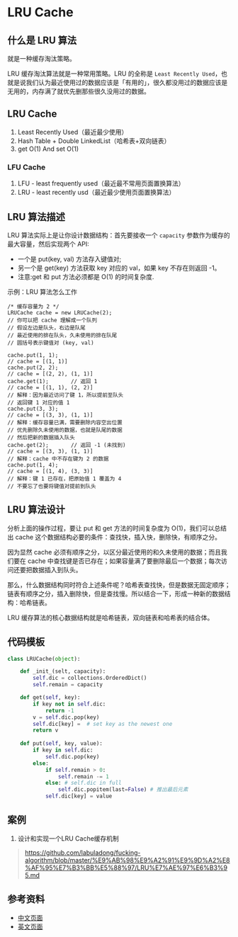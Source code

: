 # LRU Cache

## 什么是 LRU 算法
就是一种缓存淘汰策略。

LRU 缓存淘汰算法就是一种常用策略。LRU 的全称是 `Least Recently Used`，也就是说我们认为最近使用过的数据应该是「有用的」，很久都没用过的数据应该是无用的，内存满了就优先删那些很久没用过的数据。

## LRU Cache 
1. Least Recently Used（最近最少使用）
2. Hash Table + Double LinkedList（哈希表+双向链表）
3. get O(1) And set O(1) 

### LFU Cache
1. LFU - least frequently used（最近最不常用页面置换算法）
2. LRU - least recently usd（最近最少使用页面置换算法）

## LRU 算法描述
LRU 算法实际上是让你设计数据结构：首先要接收一个 `capacity` 参数作为缓存的最大容量，然后实现两个 API:
- 一个是 put(key, val) 方法存入键值对;
- 另一个是 get(key) 方法获取 key 对应的 val，如果 key 不存在则返回 -1。
- 注意:get 和 put 方法必须都是 O(1) 的时间复杂度.

示例：LRU 算法怎么工作
```
/* 缓存容量为 2 */
LRUCache cache = new LRUCache(2);
// 你可以把 cache 理解成一个队列
// 假设左边是队头，右边是队尾
// 最近使用的排在队头，久未使用的排在队尾
// 圆括号表示键值对 (key, val)

cache.put(1, 1);
// cache = [(1, 1)]
cache.put(2, 2);
// cache = [(2, 2), (1, 1)]
cache.get(1);       // 返回 1
// cache = [(1, 1), (2, 2)]
// 解释：因为最近访问了键 1，所以提前至队头
// 返回键 1 对应的值 1
cache.put(3, 3);
// cache = [(3, 3), (1, 1)]
// 解释：缓存容量已满，需要删除内容空出位置
// 优先删除久未使用的数据，也就是队尾的数据
// 然后把新的数据插入队头
cache.get(2);       // 返回 -1 (未找到)
// cache = [(3, 3), (1, 1)]
// 解释：cache 中不存在键为 2 的数据
cache.put(1, 4);    
// cache = [(1, 4), (3, 3)]
// 解释：键 1 已存在，把原始值 1 覆盖为 4
// 不要忘了也要将键值对提前到队头
```
## LRU 算法设计

分析上面的操作过程，要让 put 和 get 方法的时间复杂度为 O(1)，我们可以总结出 cache 这个数据结构必要的条件：查找快，插入快，删除快，有顺序之分。

因为显然 cache 必须有顺序之分，以区分最近使用的和久未使用的数据；而且我们要在 cache 中查找键是否已存在；如果容量满了要删除最后一个数据；每次访问还要把数据插入到队头。

那么，什么数据结构同时符合上述条件呢？哈希表查找快，但是数据无固定顺序；链表有顺序之分，插入删除快，但是查找慢。所以结合一下，形成一种新的数据结构：哈希链表。

LRU 缓存算法的核心数据结构就是哈希链表，双向链表和哈希表的结合体。

## 代码模板
``` python
class LRUCache(object):

    def _init_(selt, capacity):
        self.dic = collections.OrderedDict()
        self.remain = capacity

    def get(self, key):
        if key not in self.dic:
            return -1
        v = self.dic.pop(key)
        self.dic[key] =  # set key as the newest one
        return v
    
    def put(self, key, value):
        if key in self.dic:
            self.dic.pop(key)
        else:
            if self.remain > 0:
                self.remain -= 1
            else: # self.dic in full
                self.dic.popitem(last=False) # 推出最后元素
            self.dic[key] = value
````


## 案例
1. 设计和实现一个LRU Cache缓存机制
> https://github.com/labuladong/fucking-algorithm/blob/master/%E9%AB%98%E9%A2%91%E9%9D%A2%E8%AF%95%E7%B3%BB%E5%88%97/LRU%E7%AE%97%E6%B3%95.md

## 参考资料
* [中文页面](https://zh.wikipedia.org/wiki/快取文件置換機制)
* [英文页面](https://en.wikipedia.org/wiki/Cache_replacement_policies)
